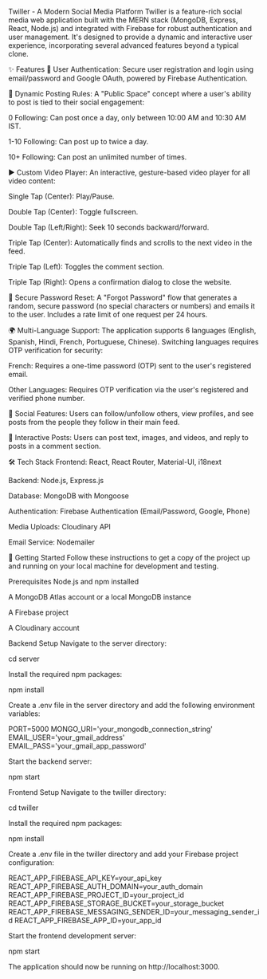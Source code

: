 Twiller - A Modern Social Media Platform
Twiller is a feature-rich social media web application built with the MERN stack (MongoDB, Express, React, Node.js) and integrated with Firebase for robust authentication and user management. It's designed to provide a dynamic and interactive user experience, incorporating several advanced features beyond a typical clone.

✨ Features
👤 User Authentication: Secure user registration and login using email/password and Google OAuth, powered by Firebase Authentication.

📝 Dynamic Posting Rules: A "Public Space" concept where a user's ability to post is tied to their social engagement:

0 Following: Can post once a day, only between 10:00 AM and 10:30 AM IST.

1-10 Following: Can post up to twice a day.

10+ Following: Can post an unlimited number of times.

▶️ Custom Video Player: An interactive, gesture-based video player for all video content:

Single Tap (Center): Play/Pause.

Double Tap (Center): Toggle fullscreen.

Double Tap (Left/Right): Seek 10 seconds backward/forward.

Triple Tap (Center): Automatically finds and scrolls to the next video in the feed.

Triple Tap (Left): Toggles the comment section.

Triple Tap (Right): Opens a confirmation dialog to close the website.

🔐 Secure Password Reset: A "Forgot Password" flow that generates a random, secure password (no special characters or numbers) and emails it to the user. Includes a rate limit of one request per 24 hours.

🌍 Multi-Language Support: The application supports 6 languages (English, Spanish, Hindi, French, Portuguese, Chinese). Switching languages requires OTP verification for security:

French: Requires a one-time password (OTP) sent to the user's registered email.

Other Languages: Requires OTP verification via the user's registered and verified phone number.

👥 Social Features: Users can follow/unfollow others, view profiles, and see posts from the people they follow in their main feed.

💬 Interactive Posts: Users can post text, images, and videos, and reply to posts in a comment section.

🛠️ Tech Stack
Frontend: React, React Router, Material-UI, i18next

Backend: Node.js, Express.js

Database: MongoDB with Mongoose

Authentication: Firebase Authentication (Email/Password, Google, Phone)

Media Uploads: Cloudinary API

Email Service: Nodemailer

🚀 Getting Started
Follow these instructions to get a copy of the project up and running on your local machine for development and testing.

Prerequisites
Node.js and npm installed

A MongoDB Atlas account or a local MongoDB instance

A Firebase project

A Cloudinary account

Backend Setup
Navigate to the server directory:

cd server

Install the required npm packages:

npm install

Create a .env file in the server directory and add the following environment variables:

PORT=5000
MONGO_URI='your_mongodb_connection_string'
EMAIL_USER='your_gmail_address'
EMAIL_PASS='your_gmail_app_password'

Start the backend server:

npm start

Frontend Setup
Navigate to the twiller directory:

cd twiller

Install the required npm packages:

npm install

Create a .env file in the twiller directory and add your Firebase project configuration:

REACT_APP_FIREBASE_API_KEY=your_api_key
REACT_APP_FIREBASE_AUTH_DOMAIN=your_auth_domain
REACT_APP_FIREBASE_PROJECT_ID=your_project_id
REACT_APP_FIREBASE_STORAGE_BUCKET=your_storage_bucket
REACT_APP_FIREBASE_MESSAGING_SENDER_ID=your_messaging_sender_id
REACT_APP_FIREBASE_APP_ID=your_app_id

Start the frontend development server:

npm start

The application should now be running on http://localhost:3000.